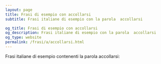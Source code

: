 ```yaml
---
layout: page
title: Frasi di esempio con accollarsi 
subtitle: Frasi italiane di esempio con la parola  accollarsi

og_title: Frasi di esempio con accollarsi 
og_description: Frasi italiane di esempio con la parola  accollarsi
og_type: website
permalink: /frasi/a/accollarsi.html
---
```


Frasi italiane di esempio contenenti la parola accollarsi:


